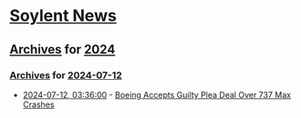 # [Soylent News](../../../README.md)

## [Archives](../../index.md) for [2024](../index.md)

### [Archives](../../index.md) for [2024-07-12](index.md)

* [2024-07-12, 03:36:00](https://soylentnews.org/article.pl?sid=24/07/10/2342235&from=rss) - [Boeing Accepts Guilty Plea Deal Over 737 Max Crashes](https://soylentnews.org/article.pl?sid=24/07/10/2342235&from=rss)
